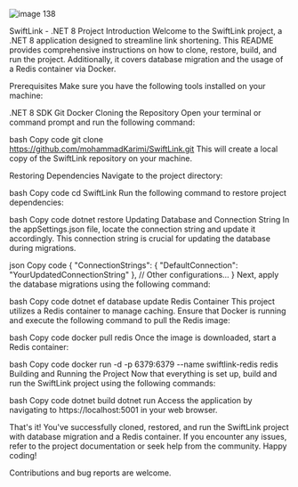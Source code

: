![image 138](https://github.com/mohammadKarimi/SwiftLink/assets/5300102/9720e942-4853-4f7f-a426-f0f7a9fefeca) 

SwiftLink - .NET 8 Project
Introduction
Welcome to the SwiftLink project, a .NET 8 application designed to streamline link shortening. This README provides comprehensive instructions on how to clone, restore, build, and run the project. Additionally, it covers database migration and the usage of a Redis container via Docker.

Prerequisites
Make sure you have the following tools installed on your machine:

.NET 8 SDK
Git
Docker
Cloning the Repository
Open your terminal or command prompt and run the following command:

bash
Copy code
git clone https://github.com/mohammadKarimi/SwiftLink.git
This will create a local copy of the SwiftLink repository on your machine.

Restoring Dependencies
Navigate to the project directory:

bash
Copy code
cd SwiftLink
Run the following command to restore project dependencies:

bash
Copy code
dotnet restore
Updating Database and Connection String
In the appSettings.json file, locate the connection string and update it accordingly. This connection string is crucial for updating the database during migrations.

json
Copy code
{
  "ConnectionStrings": {
    "DefaultConnection": "YourUpdatedConnectionString"
  },
  // Other configurations...
}
Next, apply the database migrations using the following command:

bash
Copy code
dotnet ef database update
Redis Container
This project utilizes a Redis container to manage caching. Ensure that Docker is running and execute the following command to pull the Redis image:

bash
Copy code
docker pull redis
Once the image is downloaded, start a Redis container:

bash
Copy code
docker run -d -p 6379:6379 --name swiftlink-redis redis
Building and Running the Project
Now that everything is set up, build and run the SwiftLink project using the following commands:

bash
Copy code
dotnet build
dotnet run
Access the application by navigating to https://localhost:5001 in your web browser.

That's it! You've successfully cloned, restored, and run the SwiftLink project with database migration and a Redis container. If you encounter any issues, refer to the project documentation or seek help from the community. Happy coding!

Contributions and bug reports are welcome.

